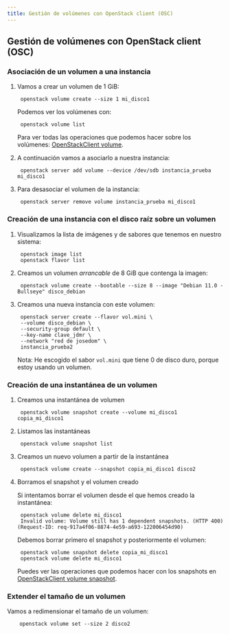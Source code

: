 ```yaml
---
title: Gestión de volúmenes con OpenStack client (OSC)
---
```


## Gestión de volúmenes con OpenStack client (OSC)

### Asociación de un volumen a una instancia

1. Vamos a crear un volumen de 1 GiB:

        openstack volume create --size 1 mi_disco1

    Podemos ver los volúmenes con:

        openstack volume list

    Para ver todas las operaciones que podemos hacer sobre los volúmenes: [OpenStackClient volume](https://docs.openstack.org/python-openstackclient/latest/cli/command-objects/volume.html).

2. A continuación vamos a asociarlo a nuestra instancia:

        openstack server add volume --device /dev/sdb instancia_prueba mi_disco1

3. Para desasociar el volumen de la instancia:

        openstack server remove volume instancia_prueba mi_disco1

### Creación de una instancia con el disco raíz sobre un volumen

1. Visualizamos la lista de imágenes y de sabores que tenemos en 
nuestro sistema: 

    	openstack image list
    	openstack flavor list

2. Creamos un volumen *arrancable* de 8 GiB que contenga la imagen:

        openstack volume create --bootable --size 8 --image "Debian 11.0 - Bullseye" disco_debian

3. Creamos una nueva instancia con este volumen:

        openstack server create --flavor vol.mini \
        --volume disco_debian \
        --security-group default \
        --key-name clave_jdmr \
        --network "red de josedom" \
        instancia_prueba2

    Nota: He escogido el sabor `vol.mini` que tiene 0 de disco duro, porque estoy usando un volumen.

### Creación de una instantánea de un volumen

1. Creamos una instantánea de volumen

		openstack volume snapshot create --volume mi_disco1 copia_mi_disco1
		
2. Listamos las instantáneas

		openstack volume snapshot list
		
3. Creamos un nuevo volumen a partir de la instantánea

		openstack volume create --snapshot copia_mi_disco1 disco2
		
4. Borramos el snapshot y el volumen creado

	Si intentamos borrar el volumen desde el que hemos creado la instantánea:

		openstack volume delete mi_disco1
		Invalid volume: Volume still has 1 dependent snapshots. (HTTP 400) (Request-ID: req-917a4f06-8874-4e59-a693-122006454d90)

	Debemos borrar primero el snapshot y posteriormente el volumen:

		openstack volume snapshot delete copia_mi_disco1
		openstack volume delete mi_disco1

    Puedes ver las operaciones que podemos hacer con los snapshots en [OpenStackClient volume snapshot](https://docs.openstack.org/python-openstackclient/latest/cli/command-objects/volume-snapshot.html).
    
### Extender el tamaño de un volumen

Vamos a redimensionar el tamaño de un volumen:

		openstack volume set --size 2 disco2
